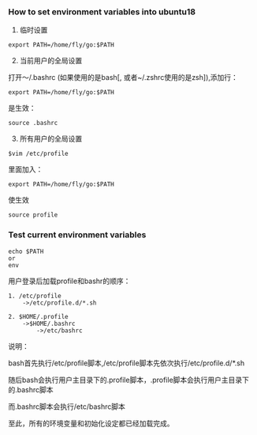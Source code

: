 ### How to set environment variables into ubuntu18

1. 临时设置

```
export PATH=/home/fly/go:$PATH
```

2. 当前用户的全局设置

打开～/.bashrc (如果使用的是bash[, 或者~/.zshrc使用的是zsh]),添加行：

```
export PATH=/home/fly/go:$PATH
```

是生效：

```
source .bashrc
```

3. 所有用户的全局设置

```
$vim /etc/profile
```

里面加入：

```
export PATH=/home/fly/go:$PATH
```

使生效

```
source profile
```

### Test current environment variables

```
echo $PATH
or
env
```

用户登录后加载profile和bashr的顺序：

```
1. /etc/profile
    ->/etc/profile.d/*.sh

2. $HOME/.profile
    ->$HOME/.bashrc
        ->/etc/bashrc
```

说明：

bash首先执行/etc/profile脚本,/etc/profile脚本先依次执行/etc/profile.d/*.sh

随后bash会执行用户主目录下的.profile脚本，.profile脚本会执行用户主目录下的.bashrc脚本

而.bashrc脚本会执行/etc/bashrc脚本

至此，所有的环境变量和初始化设定都已经加载完成。